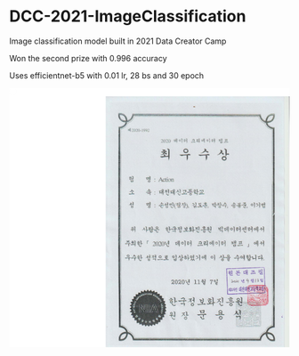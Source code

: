 # DCC-2021-ImageClassification
Image classification model built in 2021 Data Creator Camp

Won the second prize with 0.996 accuracy

Uses efficientnet-b5 with 0.01 lr, 28 bs and 30 epoch

![Image](resources/AOA34.png)